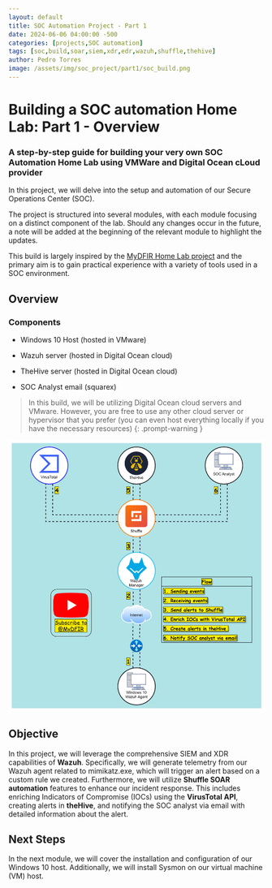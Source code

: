 ```yaml
---
layout: default
title: SOC Automation Project - Part 1
date: 2024-06-06 04:00:00 -500
categories: [projects,SOC automation]
tags: [soc,build,soar,siem,xdr,edr,wazuh,shuffle,thehive]
author: Pedro Torres
image: /assets/img/soc_project/part1/soc_build.png
---
```


# Building a SOC automation Home Lab: Part 1 - Overview

### A step-by-step guide for building your very own SOC Automation Home Lab using VMWare and Digital Ocean cLoud provider

In this project, we will delve into the setup and automation of our Secure Operations Center (SOC).

The project is structured into several modules, with each module focusing on a distinct component of the lab. Should any changes occur in the future, a note will be added at the beginning of the relevant module to highlight the updates.

This build is largely inspired by the [MyDFIR Home Lab project](https://youtu.be/Lb_ukgtYK_U?si=yr7cF7uzDXVWlLt1) and the primary aim is to gain practical experience with a variety of tools used in a SOC environment.

## Overview

### Components

* Windows 10 Host (hosted in VMware)

* Wazuh server (hosted in Digital Ocean cloud) 

* TheHive server (hosted in Digital Ocean cloud) 

* SOC Analyst email (squarex)  

> In this build, we will be utilizing Digital Ocean cloud servers and VMware. However, you are free to use any other cloud server or hypervisor that you prefer (you can even host everything locally if you have the necessary resources)
{: .prompt-warning }

![Diagram](/assets/img/soc_project/part1/socautomation3.drawio.svg)

## Objective

In this project, we will leverage the comprehensive SIEM and XDR capabilities of **Wazuh**. Specifically, we will generate telemetry from our Wazuh agent related to mimikatz.exe, which will trigger an alert based on a custom rule we created. Furthermore, we will utilize **Shuffle SOAR automation** features to enhance our incident response. This includes enriching Indicators of Compromise (IOCs) using the **VirusTotal API**, creating alerts in **theHive**, and notifying the SOC analyst via email with detailed information about the alert.

## Next Steps

In the next module, we will cover the installation and configuration of our Windows 10 host. Additionally, we will install Sysmon on our virtual machine (VM) host.
